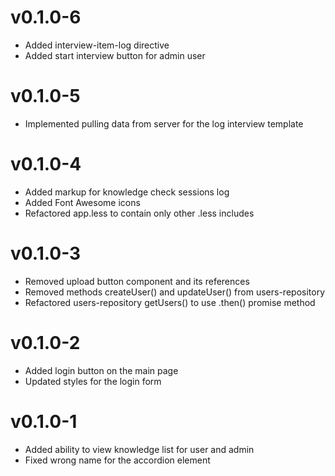v0.1.0-6
======================
* Added interview-item-log directive
* Added start interview button for admin user

v0.1.0-5
======================
* Implemented pulling data from server for the log interview template 

v0.1.0-4
======================
* Added markup for knowledge check sessions log
* Added Font Awesome icons
* Refactored app.less to contain only other .less includes

v0.1.0-3
======================
* Removed upload button component and its references
* Removed methods createUser() and updateUser() from users-repository
* Refactored users-repository getUsers() to use .then() promise method

v0.1.0-2
======================
* Added login button on the main page
* Updated styles for the login form

v0.1.0-1
======================
* Added ability to view knowledge list for user and admin
* Fixed wrong name for the accordion element
